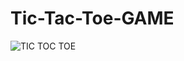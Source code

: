 # Tic-Tac-Toe-GAME

![TIC TOC TOE](https://user-images.githubusercontent.com/95230102/188297376-252a92b4-c629-43da-9e72-1c26e68aa91d.png)
